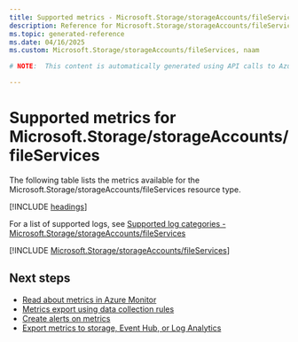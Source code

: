 ```yaml
---
title: Supported metrics - Microsoft.Storage/storageAccounts/fileServices
description: Reference for Microsoft.Storage/storageAccounts/fileServices metrics in Azure Monitor.
ms.topic: generated-reference
ms.date: 04/16/2025
ms.custom: Microsoft.Storage/storageAccounts/fileServices, naam

# NOTE:  This content is automatically generated using API calls to Azure. Any edits made on these files will be overwritten in the next run of the script. 

---
```


  
# Supported metrics for Microsoft.Storage/storageAccounts/fileServices
  
The following table lists the metrics available for the Microsoft.Storage/storageAccounts/fileServices resource type.  
  
  
[!INCLUDE [headings](~/reusable-content/ce-skilling/azure/includes/azure-monitor/reference/metrics/metrics-headings.md)]  
  
  
  
For a list of supported logs, see [Supported log categories - Microsoft.Storage/storageAccounts/fileServices](../supported-logs/microsoft-storage-storageaccounts-fileservices-logs.md)  
  
 

[!INCLUDE [Microsoft.Storage/storageAccounts/fileServices](~/reusable-content/ce-skilling/azure/includes/azure-monitor/reference/metrics/microsoft-storage-storageaccounts-fileservices-metrics-include.md)]  



## Next steps

- [Read about metrics in Azure Monitor](/azure/azure-monitor/data-platform)
- [Metrics export using data collection rules](/azure/azure-monitor/essentials/data-collection-metrics)
- [Create alerts on metrics](/azure/azure-monitor/alerts/alerts-overview)
- [Export metrics to storage, Event Hub, or Log Analytics](/azure/azure-monitor/essentials/platform-logs-overview)
